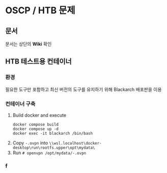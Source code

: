 # OSCP / HTB 문제

## 문서

문서는 상단의 **Wiki** 확인


## HTB 테스트용 컨테이너

### 환경
필요한 도구만 포함하고 최신 버전의 도구를 유지하기 위해 Blackarch 배포판을 이용


### 컨테이너 구축
1. Build docker and execute
    ```shell
    docker compose build
    docker compose up -d
    docker exec -it blackarch /bin/bash
    ```
2. Copy `-.ovpn` into `\\wsl.localhost\docker-desktop\run\rootfs.upper\opt\mydata\`
3. Run `# openvpn /opt/mydata/-.ovpn`


### f
